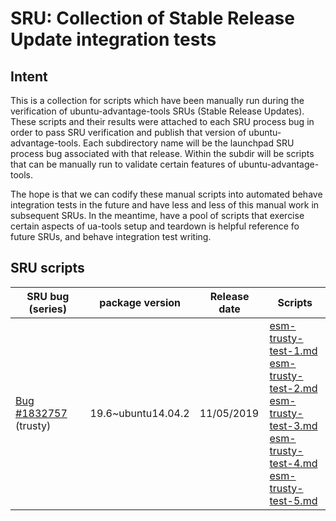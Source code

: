 # SRU: Collection of Stable Release Update integration tests
## Intent
This is a collection for scripts which have been manually run during the verification of ubuntu-advantage-tools SRUs (Stable Release Updates). These scripts and their results were attached to each SRU process bug in order to pass SRU verification and publish that version of ubuntu-advantage-tools. Each subdirectory name will be the launchpad SRU process bug associated with that release. Within the subdir will be scripts that can be manually run to validate certain features of ubuntu-advantage-tools.

The hope is that we can codify these manual scripts into automated behave integration tests in the future and have less and less of this manual work in subsequent SRUs. In the meantime, have a pool of scripts that exercise certain aspects of ua-tools setup and teardown is helpful reference fo future SRUs, and behave integration test writing.

## SRU scripts


| SRU bug (series)| package version | Release date | Scripts |
| -------- | -------- | -------- | ------- |
| [Bug #1832757](https://bugs.launchpad.net/ubuntu/+source/ubuntu-advantage-tools/+bug/1832757) (trusty)    |  19.6~ubuntu14.04.2  | 11/05/2019 |  [esm-trusty-test-1.md](./1832757/esm-trusty-test-1.md)<br/>[esm-trusty-test-2.md](./1832757/esm-trusty-test-2.md)<br/>[esm-trusty-test-3.md](./1832757/esm-trusty-test-3.md)<br/>[esm-trusty-test-4.md](./1832757/esm-trusty-test-4.md)<br/>[esm-trusty-test-5.md](./1832757/esm-trusty-test-5.md)<br/> |
